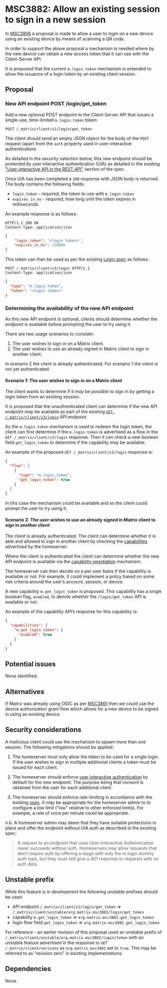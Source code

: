 # MSC3882: Allow an existing session to sign in a new session

In [MSC3906](https://github.com/matrix-org/matrix-spec-proposals/pull/3906) a proposal is made to allow a user to login
on a new device using an existing device by means of scanning a QR code.

In order to support the above proposal a mechanism is needed where by the new device can obtain a new access token that
it can use with the Client-Server API.

It is proposed that the current `m.login.token` mechanism is extended to allow the issuance of a login token by an
existing client session.

## Proposal

### New API endpoint POST /login/get_token

Add a new optional POST endpoint to the Client-Server API that issues a single-use, time-limited `m.login.token` token:

`POST /_matrix/client/v1/login/get_token`

The client should send an empty JSON object for the body of the `POST` request (apart from
the `auth` property used in user-interactive authentication).

As detailed in the security selection below, this new endpoint should be protected by user interactive authentication
(UIA) as detailed in the existing
["User-interactive API in the REST API"](https://spec.matrix.org/v1.5/client-server-api/#user-interactive-api-in-the-rest-api)
section of the spec.

Once UIA has been completed a `200` response with JSON body is returned. The body contains the following fields:

- `login_token` - required, the token to use with `m.login.token`
- `expires_in_ms` - required, how long until the token expires in milliseconds

An example response is as follows:

```http
HTTP/1.1 200 OK
Content-Type: application/json
```

```json
{
    "login_token": "<login token>",
    "expires_in_ms": 120000
}
```

This token can then be used as per the existing [Login spec](https://spec.matrix.org/v1.6/client-server-api/#login) as follows:

```http
POST /_matrix/client/v3/login HTTP/1.1
Content-Type: application/json
```

```json
{
  "type": "m.login.token",
  "token": "<login token>"
}
```

### Determining the availability of the new API endpoint

As this new API endpoint is optional, clients should determine whether the endpoint is available
before prompting the user to try using it.

There are two usage scenarios to consider:

1. The user wishes to sign in on a Matrix client.
2. The user wishes to use an already signed in Matrix client to sign in another client.

In scenario 2 the client is already authenticated. For scenario 1 the client is not yet authenticated.

#### Scenario 1: The user wishes to sign in on a Matrix client

The client wants to determine if it *may* be possible to sign in by getting a login token from an
existing session.

It is proposed that the unauthenticated client can determine if the new API endpoint *may* be available
as part of the existing
[`GET /_matrix/client/v3/login`](https://spec.matrix.org/v1.6/client-server-api/#get_matrixclientv3login)
API endpoint.

As the `m.login.token` mechanism is used to redeem the login token, the client can first determine if the
`m.login.token` is advertised as a flow in the `GET /_matrix/client/v3/login` response. Then it can check a
new boolean field `get_login_token` to determine if the capability *may* be available.

An example of the proposed `GET /_matrix/client/v3/login` response is:

```json
{
  "flow": [
    {
      "type": "m.login.token",
      "get_login_token": true
    }
  ]
}
```

In this case the mechanism could be available and so the client could prompt the user to try using it.

#### Scenario 2: The user wishes to use an already signed in Matrix client to sign in another client

The client is already authenticated. The client can determine whether it is able and allowed to sign in
another client by checking the
[capabilities](https://spec.matrix.org/v1.6/client-server-api/#capabilities-negotiation)
advertised by the homeserver.

Where the client is authenticated the client can determine whether the new API endpoint is available
via the [capability negotiation](https://spec.matrix.org/v1.6/client-server-api/#capabilities-negotiation)
mechanism.

The homeserver can then decide on a per user basis if the capability is available or not. For example,
it could implement a policy based on some risk criteria around the user’s account, session, or device.

A new capability `m.get_login_token` is proposed. This capability has a single boolean flag, `enabled`, to
denote whether the `/login/get_token` API is available or not.

An example of the capability API’s response for this capability is:

```json
{
  "capabilities": {
    "m.get_login_token": {
      "enabled": true
    }
  }
}
```

## Potential issues

None identified.

## Alternatives

If Matrix was already using OIDC as per [MSC3861](https://github.com/matrix-org/matrix-spec-proposals/pull/3861) then we
could use the device authorization grant flow which allows for a new device to be signed in using an existing device.

## Security considerations

A malicious client could use the mechanism to spawn more than one session. The following mitigations should be applied:

1. The homeserver must only allow the token to be used for a single login. If the user wishes to sign in multiple
 additional clients a token must be issued for each client.

2. The homeserver should enforce
[user interactive authentication](https://spec.matrix.org/v1.6/client-server-api/#user-interactive-authentication-api)
by default for the new endpoint. The purpose being that consent is obtained from the user for each additional client.

3. The homeserver should enforce rate-limiting in accordance with the existing
[spec](https://spec.matrix.org/v1.6/client-server-api/#rate-limiting). It may be appropriate for the homeserver admin to
to configure a low limit ("low" relative to other enforced limits). For example, a rate of once per minute could be appropriate.

n.b. A homeserver admin may deem that they have suitable protections in place and offer the endpoint without UIA auth as described
in the existing spec:

> A request to an endpoint that uses User-Interactive Authentication never succeeds without auth. Homeservers may allow requests
> that don’t require auth by offering a stage with only the m.login.dummy auth type, but they must still give a 401 response to
> requests with no auth data.

## Unstable prefix

While this feature is in development the following unstable prefixes should be used:

- API endpoint `/_matrix/client/v1/login/get_token` => `/_matrix/client/unstable/org.matrix.msc3882/login/get_token`
- capability `m.get_login_token` => `org.matrix.msc3882.get_login_token`
- login flow field `get_login_token` => `org.matrix.msc3882.get_login_token`

For reference - an earlier revision of this proposal used an unstable prefix of
`/_matrix/client/unstable/org.matrix.msc3882/login/token` with an unstable feature advertised 
in the response to `GET /_matrix/client/versions` as `org.matrix.msc3882`
set to `true`. This may be referred to as "revision zero" in existing implementations.

## Dependencies

None.
